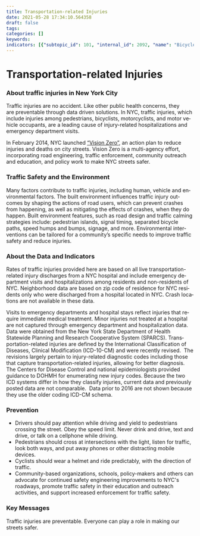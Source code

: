 ```yaml
---
title: Transportation-related Injuries
date: 2021-05-28 17:34:10.564358
draft: false
tags: 
categories: []
keywords: 
indicators: [{"subtopic_id": 101, "internal_id": 2092, "name": "Bicycle Injury Emergency Department Visits", "URL": "https://a816-dohbesp.nyc.gov/IndicatorPublic/VisualizationData.aspx?id=2092,719b87,101,Summarize"}, {"subtopic_id": 101, "internal_id": 2086, "name": "Bicycle Injury Hospitalizations", "URL": "https://a816-dohbesp.nyc.gov/IndicatorPublic/VisualizationData.aspx?id=2086,719b87,101,Summarize"}, {"subtopic_id": 101, "internal_id": 2094, "name": "Pedestrian Injury Emergency Department Visits", "URL": "https://a816-dohbesp.nyc.gov/IndicatorPublic/VisualizationData.aspx?id=2094,719b87,101,Summarize"}, {"subtopic_id": 101, "internal_id": 2093, "name": "Pedestrian Injury Hospitalizations", "URL": "https://a816-dohbesp.nyc.gov/IndicatorPublic/VisualizationData.aspx?id=2093,719b87,101,Summarize"}]
---
```

# Transportation-related Injuries
<h3>About traffic injuries in New York City</h3>
<p><span class="TextRun  BCX0 SCXW44719960" lang="EN-US" xml:lang="EN-US" data-contrast="auto"><span class="NormalTextRun  BCX0 SCXW44719960">Traffic</span></span><span class="TextRun  BCX0 SCXW44719960" lang="EN-US" xml:lang="EN-US" data-contrast="auto"><span class="NormalTextRun  BCX0 SCXW44719960">&nbsp;injuries are no accident</span></span><span class="TextRun  BCX0 SCXW44719960" lang="EN-US" xml:lang="EN-US" data-contrast="auto"><span class="NormalTextRun  BCX0 SCXW44719960">. Like other public health concerns</span></span><span class="TextRun  BCX0 SCXW44719960" lang="EN-US" xml:lang="EN-US" data-contrast="auto"><span class="NormalTextRun  BCX0 SCXW44719960">,</span></span><span class="TextRun  BCX0 SCXW44719960" lang="EN-US" xml:lang="EN-US" data-contrast="auto"><span class="NormalTextRun  BCX0 SCXW44719960">&nbsp;they are&nbsp;</span></span><span class="TextRun  BCX0 SCXW44719960" lang="EN-US" xml:lang="EN-US" data-contrast="auto"><span class="NormalTextRun  BCX0 SCXW44719960">preventable through data driven solutions.</span></span><span class="TextRun  BCX0 SCXW44719960" lang="EN-US" xml:lang="EN-US" data-contrast="auto"><span class="NormalTextRun  BCX0 SCXW44719960">&nbsp;In NYC, traffic injuries, which include injuries among pedestrians, bicyclists, motorcyclists, and motor vehicle occupants, are a leading cause of injury-related hospitalizations and emergency department visits</span></span><span class="TextRun  BCX0 SCXW44719960" lang="EN-US" xml:lang="EN-US" data-contrast="auto"><span class="NormalTextRun  BCX0 SCXW44719960">.</span></span></p>
<p>In February 2014, NYC launched <a href="http://www.nyc.gov/html/visionzero/pages/home/home.html" target="_blank">&ldquo;Vision Zero&rdquo;</a>, an action plan to reduce injuries and deaths on city streets. Vision Zero is a multi-agency effort, incorporating road engineering, traffic enforcement, community outreach and education, and policy work to make NYC streets safer.</p>
<h3>Traffic Safety and the Environment</h3>
<p><span class="TextRun SCXW242962743 BCX0" lang="EN-US" xml:lang="EN-US" data-contrast="auto"><span class="NormalTextRun SCXW242962743 BCX0">Many factors contribute to traffic injuries, including human, vehicle and environmental factors. The built environment influences traffic injury outcomes by shaping the actions of road users, which can prevent crashes from happening, as well as mitigating the effects of crashes, when they do happen. Built environment features, such as road design and traffic calming strategies&nbsp;</span></span><span class="TextRun SCXW242962743 BCX0" lang="EN-US" xml:lang="EN-US" data-contrast="auto"><span class="NormalTextRun SCXW242962743 BCX0">include:</span></span><span class="TextRun SCXW242962743 BCX0" lang="EN-US" xml:lang="EN-US" data-contrast="auto"><span class="NormalTextRun SCXW242962743 BCX0">&nbsp;pedestrian islands, signal timing, separated bicycle paths, speed humps and bumps, signage, and more. Environmental interventions can be tailored for a community&rsquo;s specific needs to improve traffic safety and&nbsp;</span></span><span class="TextRun SCXW242962743 BCX0" lang="EN-US" xml:lang="EN-US" data-contrast="auto"><span class="NormalTextRun SCXW242962743 BCX0">reduce injuries</span></span><span class="TextRun SCXW242962743 BCX0" lang="EN-US" xml:lang="EN-US" data-contrast="auto"><span class="NormalTextRun SCXW242962743 BCX0">.</span></span></p>
<h3>About the Data and Indicators</h3>
<div class="OutlineElement Ltr  BCX0 SCXW35634676">
<p class="Paragraph SCXW35634676 BCX0"><span class="TextRun SCXW35634676 BCX0" lang="EN-US" xml:lang="EN-US" data-contrast="auto">Rates of&nbsp;</span><span class="TextRun SCXW35634676 BCX0" lang="EN-US" xml:lang="EN-US" data-contrast="auto">traffic&nbsp;</span><span class="TextRun SCXW35634676 BCX0" lang="EN-US" xml:lang="EN-US" data-contrast="auto">injuries provided here are based on all liv</span><span class="TextRun SCXW35634676 BCX0" lang="EN-US" xml:lang="EN-US" data-contrast="auto">e transportation-related</span><span class="TextRun SCXW35634676 BCX0" lang="EN-US" xml:lang="EN-US" data-contrast="auto"><span class="NormalTextRun SCXW35634676 BCX0">&nbsp;</span></span><span class="TextRun SCXW35634676 BCX0" lang="EN-US" xml:lang="EN-US" data-contrast="auto">i</span><span class="TextRun SCXW35634676 BCX0" lang="EN-US" xml:lang="EN-US" data-contrast="auto">njury discharges from a NYC hospital and include emergency department visits and hospitalizations among residents and non-residents of NYC. Neighborhood data are based on zip code of residence for NYC residents only who were discharged from a hospital located in NYC. Crash locations are not available in these data.</span><span class="EOP SCXW35634676 BCX0" data-ccp-props="{&quot;201341983&quot;:0,&quot;335559739&quot;:160,&quot;335559740&quot;:259}">&nbsp;</span></p>
</div>
<div class="OutlineElement Ltr  BCX0 SCXW35634676">
<p class="Paragraph SCXW35634676 BCX0"><span class="TextRun SCXW35634676 BCX0" lang="EN-US" xml:lang="EN-US" data-contrast="auto">Visits to emergency departments and hospital stays reflect injuries that require immediate medical treatment. Minor injuries not treated at a hospital are not captured through emergency department and hospitalization data. Data were obtained from the New York State Department of Health Statewide Planning and Research Cooperative System (SPARCS).&nbsp;</span><span class="TextRun SCXW35634676 BCX0" lang="EN-US" xml:lang="EN-US" data-contrast="auto">T</span><span class="TextRun SCXW35634676 BCX0" lang="EN-US" xml:lang="EN-US" data-contrast="auto">ransportation-related</span><span class="TextRun SCXW35634676 BCX0" lang="EN-US" xml:lang="EN-US" data-contrast="auto"><span class="NormalTextRun SCXW35634676 BCX0">&nbsp;</span></span><span class="TextRun SCXW35634676 BCX0" lang="EN-US" xml:lang="EN-US" data-contrast="auto">injuries&nbsp;</span><span class="TextRun SCXW35634676 BCX0" lang="EN-US" xml:lang="EN-US" data-contrast="auto">are</span><span class="TextRun SCXW35634676 BCX0" lang="EN-US" xml:lang="EN-US" data-contrast="auto">&nbsp;defined</span><span class="TextRun SCXW35634676 BCX0" lang="EN-US" xml:lang="EN-US" data-contrast="auto">&nbsp;by the International Classification of Diseases, Clinical Modification (ICD-</span><span class="TextRun SCXW35634676 BCX0" lang="EN-US" xml:lang="EN-US" data-contrast="auto">10</span><span class="TextRun SCXW35634676 BCX0" lang="EN-US" xml:lang="EN-US" data-contrast="auto">-CM)</span><span class="TextRun SCXW35634676 BCX0" lang="EN-US" xml:lang="EN-US" data-contrast="auto">&nbsp;and were recently revised</span><span class="TextRun SCXW35634676 BCX0" lang="EN-US" xml:lang="EN-US" data-contrast="auto">.</span><span class="TextRun SCXW35634676 BCX0" lang="EN-US" xml:lang="EN-US" data-contrast="auto">&nbsp;</span><span class="TextRun SCXW35634676 BCX0" lang="EN-US" xml:lang="EN-US" data-contrast="auto">&nbsp;The revisions largely pertain to injury-related diagnostic codes including those that capture transportation-related injuries, allowing for better diagnosis. The Centers for Disease Control and national epidemiologists provided guidance to DOHMH for enumerating new injury codes.</span><span class="TextRun SCXW35634676 BCX0" lang="EN-US" xml:lang="EN-US" data-contrast="auto">&nbsp;Because the two ICD systems differ in how they classify injuries, current data and previously posted data are not comparable.&nbsp; Data prior to 2016 are not shown because they use the older coding ICD-CM schema.&nbsp;</span><span class="EOP SCXW35634676 BCX0" data-ccp-props="{&quot;201341983&quot;:0,&quot;335559739&quot;:160,&quot;335559740&quot;:259}">&nbsp;</span></p>
</div>
<h3>Prevention</h3>
<ul>
<li>Drivers should pay attention while driving and yield to pedestrians crossing the street. Obey the speed limit. Never drink and drive, text and drive, or talk on a cellphone while driving.</li>
<li>Pedestrians should cross at intersections with the light, listen for traffic, look both ways, and put away phones or other distracting mobile devices.</li>
<li>Cyclists should wear a helmet and ride predictably, with the direction of traffic.</li>
<li>Community-based organizations, schools, policy-makers and others can advocate for continued safety engineering improvements to NYC's roadways, promote traffic safety in their education and outreach activities, and support increased enforcement for traffic safety.</li>
</ul>
<h3>Key Messages</h3>
<p>Traffic injuries are preventable. Everyone can play a role in making our streets safer.</p>
